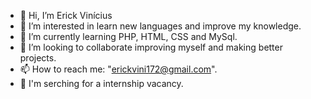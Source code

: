 - 👋 Hi, I’m Erick Vinícius
- 👀 I’m interested in learn new languages and improve my knowledge.
- 🌱 I’m currently learning PHP, HTML, CSS and MySql.
- 💞️ I’m looking to collaborate improving myself and making better projects.
- 📫 How to reach me: "erickvini172@gmail.com".
- 📑 I'm serching for a internship vacancy.
